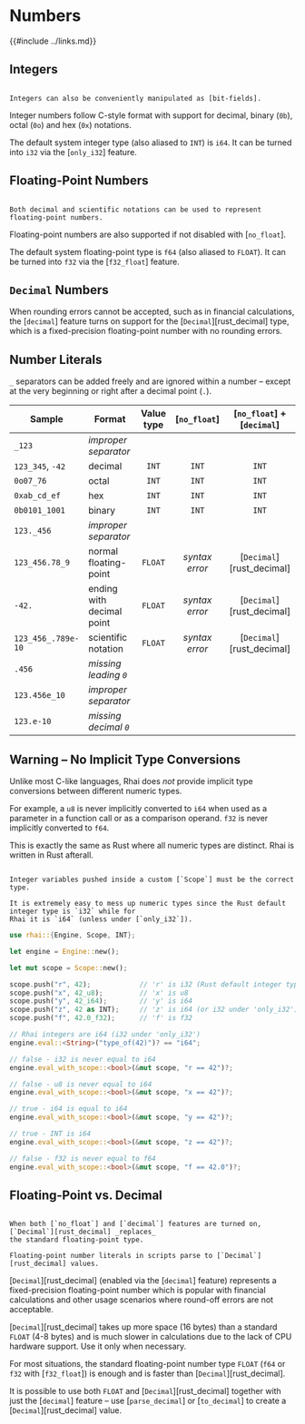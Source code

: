Numbers
=======

{{#include ../links.md}}


Integers
--------

```admonish tip.side "Tip: Bit-fields"

Integers can also be conveniently manipulated as [bit-fields].
```

Integer numbers follow C-style format with support for decimal, binary (`0b`), octal (`0o`) and hex (`0x`) notations.

The default system integer type (also aliased to `INT`) is `i64`. It can be turned into `i32` via the [`only_i32`] feature.


Floating-Point Numbers
----------------------

```admonish tip.side "Tip: Notations"

Both decimal and scientific notations can be used to represent floating-point numbers.
```

Floating-point numbers are also supported if not disabled with [`no_float`].

The default system floating-point type is `f64` (also aliased to `FLOAT`).
It can be turned into `f32` via the [`f32_float`] feature.


`Decimal` Numbers
-----------------

When rounding errors cannot be accepted, such as in financial calculations, the [`decimal`] feature
turns on support for the [`Decimal`][rust_decimal] type, which is a fixed-precision floating-point
number with no rounding errors.


Number Literals
---------------

`_` separators can be added freely and are ignored within a number &ndash; except at the very beginning or right after
a decimal point (`.`).

| Sample             | Format                    | Value type |  [`no_float`]  | [`no_float`] + [`decimal`] |
| ------------------ | ------------------------- | :--------: | :------------: | :------------------------: |
| `_123`             | _improper separator_      |            |                |                            |
| `123_345`, `-42`   | decimal                   |   `INT`    |     `INT`      |           `INT`            |
| `0o07_76`          | octal                     |   `INT`    |     `INT`      |           `INT`            |
| `0xab_cd_ef`       | hex                       |   `INT`    |     `INT`      |           `INT`            |
| `0b0101_1001`      | binary                    |   `INT`    |     `INT`      |           `INT`            |
| `123._456`         | _improper separator_      |            |                |                            |
| `123_456.78_9`     | normal floating-point     |  `FLOAT`   | _syntax error_ | [`Decimal`][rust_decimal]  |
| `-42.`             | ending with decimal point |  `FLOAT`   | _syntax error_ | [`Decimal`][rust_decimal]  |
| `123_456_.789e-10` | scientific notation       |  `FLOAT`   | _syntax error_ | [`Decimal`][rust_decimal]  |
| `.456`             | _missing leading `0`_     |            |                |                            |
| `123.456e_10`      | _improper separator_      |            |                |                            |
| `123.e-10`         | _missing decimal `0`_     |            |                |                            |


Warning &ndash; No Implicit Type Conversions
--------------------------------------------

Unlike most C-like languages, Rhai does _not_ provide implicit type conversions between different
numeric types.

For example, a `u8` is never implicitly converted to `i64` when used as a parameter in a function
call or as a comparison operand.  `f32` is never implicitly converted to `f64`.

This is exactly the same as Rust where all numeric types are distinct.  Rhai is written in Rust afterall.

```admonish warning.small

Integer variables pushed inside a custom [`Scope`] must be the correct type.

It is extremely easy to mess up numeric types since the Rust default integer type is `i32` while for
Rhai it is `i64` (unless under [`only_i32`]).
```

```rust
use rhai::{Engine, Scope, INT};

let engine = Engine::new();

let mut scope = Scope::new();

scope.push("r", 42);            // 'r' is i32 (Rust default integer type)
scope.push("x", 42_u8);         // 'x' is u8
scope.push("y", 42_i64);        // 'y' is i64
scope.push("z", 42 as INT);     // 'z' is i64 (or i32 under 'only_i32')
scope.push("f", 42.0_f32);      // 'f' is f32

// Rhai integers are i64 (i32 under 'only_i32')
engine.eval::<String>("type_of(42)")? == "i64";

// false - i32 is never equal to i64
engine.eval_with_scope::<bool>(&mut scope, "r == 42")?;

// false - u8 is never equal to i64
engine.eval_with_scope::<bool>(&mut scope, "x == 42")?;

// true - i64 is equal to i64
engine.eval_with_scope::<bool>(&mut scope, "y == 42")?;

// true - INT is i64
engine.eval_with_scope::<bool>(&mut scope, "z == 42")?;

// false - f32 is never equal to f64
engine.eval_with_scope::<bool>(&mut scope, "f == 42.0")?;
```


Floating-Point vs. Decimal
--------------------------

~~~admonish tip.side.wide "Tip: `no_float` + `decimal`"

When both [`no_float`] and [`decimal`] features are turned on, [`Decimal`][rust_decimal] _replaces_
the standard floating-point type.

Floating-point number literals in scripts parse to [`Decimal`][rust_decimal] values.
~~~

[`Decimal`][rust_decimal] (enabled via the [`decimal`] feature) represents a fixed-precision
floating-point number which is popular with financial calculations and other usage scenarios where
round-off errors are not acceptable.

[`Decimal`][rust_decimal] takes up more space (16 bytes) than a standard `FLOAT` (4-8 bytes) and is
much slower in calculations due to the lack of CPU hardware support. Use it only when necessary.

For most situations, the standard floating-point number type `FLOAT` (`f64` or `f32` with
[`f32_float`]) is enough and is faster than [`Decimal`][rust_decimal].

It is possible to use both `FLOAT` and [`Decimal`][rust_decimal] together with just the [`decimal`] feature
&ndash; use [`parse_decimal`] or [`to_decimal`] to create a [`Decimal`][rust_decimal] value.
